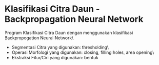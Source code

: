 # Klasifikasi Citra Daun - Backpropagation Neural Network
Program Klasifikasi Citra Daun dengan menggunakan klasifikasi Backpropogation Neural Network\
* Segmentasi Citra yang digunakan: thresholding\
* Operasi Morfologi yang digunakan: closing, filling holes, area opening\
* Ekstraksi Fitur/Ciri yang digunakan: bentuk
